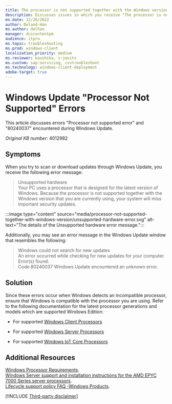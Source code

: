 ```yaml
---
title: The processor is not supported together with the Windows version error
description: Discusses issues in which you receive "The processor is not supported together with the Windows version that you are currently using" error or "80240037" erro code when you scan or download Windows updates.
ms.date: 12/26/2022
author: Deland-Han
ms.author: delhan
manager: dcscontentpm
audience: itpro
ms.topic: troubleshooting
ms.prod: windows-client
localization_priority: medium
ms.reviewer: kaushika, v-jesits
ms.custom: sap:servicing, csstroubleshoot
ms.technology: windows-client-deployment
adobe-target: true
---
```


<!---Internal note: The screenshots in the article are being or were already updated. Please contact "gsprad" and "christys" for triage before making the further changes to the screenshots.
--->

# Windows Update "Processor Not Supported" Errors

This article discusses errors "Processor not supported error" and "80240037" encountered during Windows Update.

_Original KB number:_ 4012982

## Symptoms

When you try to scan or download updates through Windows Update, you receive the following error message:
> Unsupported hardware  
> Your PC uses a processor that is designed for the latest version of Windows. Because the processor is not supported together with the Windows version that you are currently using, your system will miss important security updates.

:::image type="content" source="media/processor-not-supported-together-with-windows-version/unsupported-hardware-error.svg" alt-text="The details of the Unsupported hardware error message.":::

Additionally, you may see an error message in the Windows Update window that resembles the following:
> Windows could not search for new updates  
An error occurred while checking for new updates for your computer.
Error(s) found:  
Code 80240037 Windows Update encountered an unknown error.  

## Solution

Since these errors occur when Windows detects an incompatible processor, ensure that Windows is compatible with the processor you are using. Refer to the following documentation for the latest processor generations and models which are supported Windows Edition:

- For supported [Windows Client Processors](/windows-hardware/design/minimum/windows-processor-requirements#windows-client-edition-processors)

- For supported [Windows Server Processors](/windows-hardware/design/minimum/windows-processor-requirements#windows-server-processors)

- For supported [Windows IoT Core Processors](/windows-hardware/design/minimum/windows-processor-requirements#windows-iot-core-processors)


## Additional Resources


[Windows Processor Requirements](/windows-hardware/design/minimum/windows-processor-requirements).  
[Windows Server support and installation instructions for the AMD EPYC 7000 Series server processors](/troubleshoot/windows-server/deployment/windows-server-support-installation-for-amd-role-family-processor).  
[Lifecycle support policy FAQ -Windows Products](/lifecycle/faq/windows#%2Fhelp%2F18581%2Flifecycle-support-policy-faq-windows-products%23b4).  


[!INCLUDE [Third-party disclaimer](../../includes/third-party-disclaimer.md)]
